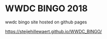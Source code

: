 # WWDC BINGO 2018
wwdc bingo site hosted on github pages

https://steijehillewaert.github.io/WWDC_BINGO/
